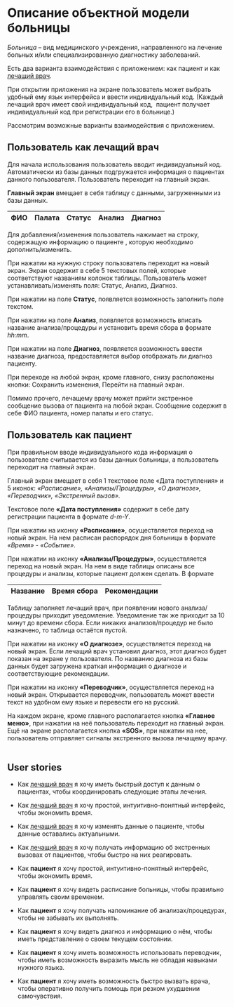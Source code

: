 # Описание объектной модели больницы
*Больница* – вид медицинского учреждения, направленного на лечение больных и/или специализированную диагностику заболеваний.

Есть два варианта взаимодействия с приложением: как 
 пациент и как [лечащий врач](#пользователь-как-лечащий-врач).

При открытии приложения на экране пользователь может выбрать удобный ему язык интерфейса и ввести индивидуальный код. (Каждый лечащий врач имеет свой индивидуальный код,  пациент получает индивидуальный код при регистрации его в больнице.)

Рассмотрим возможные варианты взаимодействия с приложением.

## Пользователь как лечащий врач 
Для начала использования пользователь вводит индивидуальный код. Автоматически из базы данных подгружается информация о пациентах данного пользователя. Пользователь переходит на главный экран.

**Главный экран** вмещает в себя таблицу с данными, загруженными из базы данных.

ФИО | Палата | Статус | Анализ | Диагноз
--- | ------ | ------ | ------ | -------


Для добавления/изменения пользователь нажимает на строку, содержащую информацию о пациенте , которую необходимо дополнить/изменить.

При нажатии на нужную строку пользователь переходит на новый экран. Экран содержит в себе 5 текстовых полей, которые соответствуют названиям колонок таблицы. Пользователь может устанавливать/изменять поля: Статус, Анализ, Диагноз.

При нажатии на поле **Статус**, появляется возможность заполнить поле текстом.

При нажатии на поле **Анализ**, появляется возможность вписать название анализа/процедуры и установить время сбора в формате *hh:mm*.

При нажатии на поле **Диагноз**, появляется возможность ввести название диагноза, предоставляется выбор отображать ли диагноз пациенту.

При переходе на любой экран, кроме главного, снизу расположены кнопки: Сохранить изменения, Перейти на главный экран.

Помимо прочего, лечащему врачу может прийти экстренное сообщение вызова от пациента на любой экран. Сообщение содержит в себе ФИО пациента, номер палаты и его статус.

## Пользователь как пациент

При правильном вводе индивидуального кода информация о пользователе считывается из базы данных больницы, а пользователь переходит на главный экран.

Главный экран вмещает в себя 1 текстовое поле «Дата поступления» и 5 иконок: *«Расписание», «Анализы/Процедуры», «О диагнозе», «Переводчик», «Экстренный вызов».*

Текстовое поле **«Дата поступления»** содержит в себе дату регистрации пациента в формате *d-m-Y*.

При нажатии на иконку **«Расписание»**, осуществляется переход на новый экран. На нем расписан распорядок дня больницы в формате *«Время» - «Событие»*. 

При нажатии на иконку **«Анализы/Процедуры»**, осуществляется переход на новый экран. На нем в виде таблицы описаны все процедуры и анализы, которые пациент должен сделать. В формате

Название | Время сбора | Рекомендации 
-------- | ----------- | ------------ 

Таблицу заполняет лечащий врач, при появлении нового анализа/процедуры приходит уведомление. Уведомление так же приходит за 10 минут до времени сбора. Если никаких анализов/процедур не было назначено, то таблица остаётся пустой.  
  

При нажатии на иконку **«О диагнозе»**, осуществляется переход на новый экран. Если лечащий врач установил диагноз, этот диагноз будет показан на экране у пользователя. По названию диагноза из базы данных будет загружена краткая информация о диагнозе и соответствующие рекомендации.

При нажатии на иконку **«Переводчик»**, осуществляется переход на новый экран. Открывается переводчик, пользователь может ввести текст на удобном ему языке и перевести его на русский.

На каждом экране, кроме главного располагается кнопка **«Главное меню»**, при нажатии на неё пользователь переходит на главный экран. Ещё на экране располагается кнопка **«SOS»**, при нажатии на нее, пользователь отправляет сигналы экстренного вызова лечащему врачу.
⠀
⠀
⠀
⠀
⠀
⠀


## User stories

-   Как [лечащий врач](#пользователь-как-лечащий-врач) я хочу иметь быстрый доступ к данным о  пациентах, чтобы координировать следующие этапы лечения.
    
-   Как [лечащий врач](#пользователь-как-лечащий-врач) я хочу простой, интуитивно-понятный интерфейс, чтобы экономить время.
    
-   Как [лечащий врач](#пользователь-как-лечащий-врач) я хочу изменять данные о пациенте, чтобы данные оставались актуальными.
    
-   Как [лечащий врач](#пользователь-как-лечащий-врач) я хочу получать информацию об экстренных вызовах от пациентов, чтобы быстро на них реагировать.
    
-   Как **пациент** я хочу простой, интуитивно-понятный интерфейс, чтобы экономить время.
    
-   Как **пациент** я хочу видеть расписание больницы, чтобы правильно управлять своим временем.
    
-   Как **пациент** я хочу получать напоминание об анализах/процедурах, чтобы не забывать их выполнять.
    
-   Как **пациент** я хочу видеть диагноз и информацию о нём, чтобы иметь представление о своем текущем состоянии.
    
-   Как **пациент** я хочу иметь возможность использовать переводчик, чтобы иметь возможность выразить мысль не обладая навыками нужного языка.
    
-   Как **пациент** я хочу иметь возможность быстро вызвать врача, чтобы оперативно получить помощь при резком ухудшении самочувствия.
